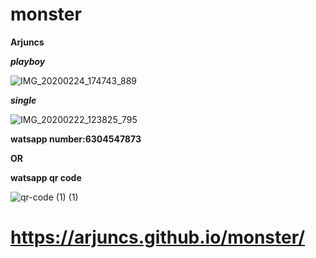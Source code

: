 # monster

**Arjuncs**

**_playboy_** 
   
   ![IMG_20200224_174743_889](https://user-images.githubusercontent.com/60747203/75564814-d71d1380-5a72-11ea-9b20-b58fc72aa2a5.jpg)

**_single_**

   ![IMG_20200222_123825_795](https://user-images.githubusercontent.com/60747203/75566278-6f1bfc80-5a75-11ea-830c-100b761d8170.jpg)

**watsapp number:6304547873**

   **OR**

**watsapp qr code**

   ![qr-code (1) (1)](https://user-images.githubusercontent.com/60747203/75567134-06358400-5a77-11ea-847d-99a01c00b896.png)

# https://arjuncs.github.io/monster/
